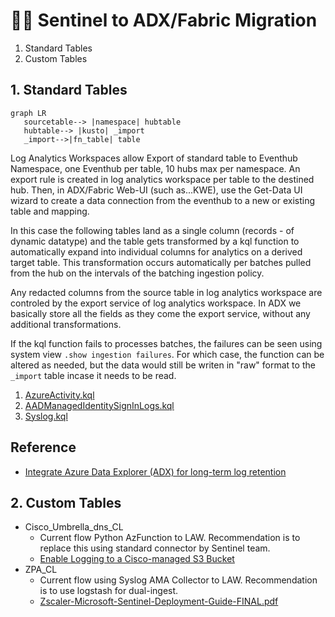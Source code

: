# 🐻‍❄️ Sentinel to ADX/Fabric Migration

1. Standard Tables
2. Custom Tables

## 1. Standard Tables
```mermaid
graph LR
   sourcetable--> |namespace| hubtable
   hubtable--> |kusto| _import
   _import-->|fn_table| table
```


Log Analytics Workspaces allow Export of standard table to Eventhub Namespace, one Eventhub per table, 10 hubs max per namespace. An export rule is created in log analytics workspace per table to the destined hub. Then, in ADX/Fabric Web-UI (such as...KWE), use the Get-Data UI wizard to create a data connection from the eventhub to a new or existing table and mapping. 

In this case the following tables land as a single column (records - of dynamic datatype) and the table gets transformed by a kql function to automatically expand into individual columns for analytics on a derived target table. This transformation occurs automatically per batches pulled from the hub on the intervals of the batching ingestion policy. 

Any redacted columns from the source table in log analytics workspace are controled by the export service of log analytics workspace. In ADX we basically store all the fields as they come the export service, without any additional transformations. 

If the kql function fails to processes batches, the failures can be seen using system view `.show ingestion failures`. For which case, the function can be altered as needed, but the data would still be writen in "raw" format to the `_import` table incase it needs to be read.

1. [AzureActivity.kql](AzureActivity.kql)
2. [AADManagedIdentitySignInLogs.kql](AADManagedIdentitySignInLogs.kql)
3. [Syslog.kql](Syslog.kql)


## Reference
- [Integrate Azure Data Explorer (ADX) for long-term log retention](https://github.com/Azure/Azure-Sentinel/tree/master/Tools/AzureDataExplorer)


## 2. Custom Tables

- Cisco_Umbrella_dns_CL
   - Current flow Python AzFunction to LAW. Recommendation is to replace this using standard connector by Sentinel team.
   - [Enable Logging to a Cisco-managed S3 Bucket](https://docs.umbrella.com/deployment-umbrella/docs/cisco-managed-s3-bucket)
- ZPA_CL
   - Current flow using Syslog AMA Collector to LAW. Recommendation is to use logstash for dual-ingest.
   - [Zscaler-Microsoft-Sentinel-Deployment-Guide-FINAL.pdf](https://help.zscaler.com/downloads/zscaler-technology-partners/operations/zscaler-and-microsoft-sentinel-deployment-guide/Zscaler-Microsoft-Sentinel-Deployment-Guide-FINAL.pdf)

